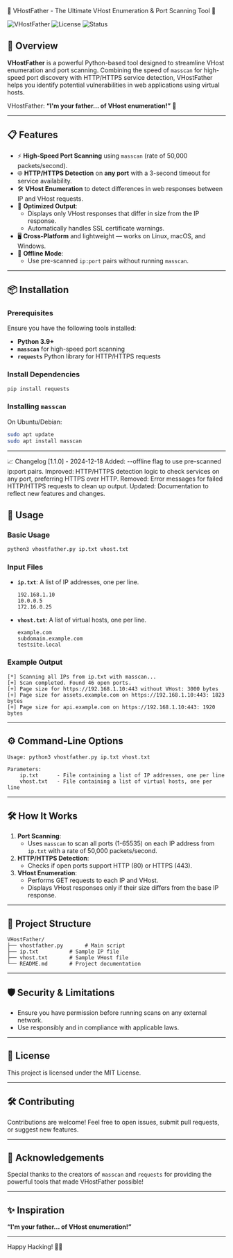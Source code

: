 
🚀 VHostFather - The Ultimate VHost Enumeration & Port Scanning Tool 🚀

![VHostFather](https://img.shields.io/badge/python-v3.9%2B-blue.svg) ![License](https://img.shields.io/badge/license-MIT-green.svg) ![Status](https://img.shields.io/badge/status-stable-brightgreen.svg)

## 🌟 Overview
**VHostFather** is a powerful Python-based tool designed to streamline VHost enumeration and port scanning. Combining the speed of `masscan` for high-speed port discovery with HTTP/HTTPS service detection, VHostFather helps you identify potential vulnerabilities in web applications using virtual hosts.

VHostFather: **“I'm your father... of VHost enumeration!”** 👾

---

## 📋 Features

- ⚡ **High-Speed Port Scanning** using `masscan` (rate of 50,000 packets/second).
- 🌐 **HTTP/HTTPS Detection** on **any port** with a 3-second timeout for service availability.
- 🛠️ **VHost Enumeration** to detect differences in web responses between IP and VHost requests.
- 🚀 **Optimized Output**:
  - Displays only VHost responses that differ in size from the IP response.
  - Automatically handles SSL certificate warnings.
- 🖥️ **Cross-Platform** and lightweight — works on Linux, macOS, and Windows.
- 📴 **Offline Mode**:
  - Use pre-scanned `ip:port` pairs without running `masscan`.

---

## 📦 Installation

### Prerequisites
Ensure you have the following tools installed:
- **Python 3.9+**
- **`masscan`** for high-speed port scanning
- **`requests`** Python library for HTTP/HTTPS requests

### Install Dependencies
```bash
pip install requests
```

### Installing `masscan`
On Ubuntu/Debian:
```bash
sudo apt update
sudo apt install masscan
```

---
📈 Changelog
[1.1.0] - 2024-12-18
Added: --offline flag to use pre-scanned ip:port pairs.
Improved: HTTP/HTTPS detection logic to check services on any port, preferring HTTPS over HTTP.
Removed: Error messages for failed HTTP/HTTPS requests to clean up output.
Updated: Documentation to reflect new features and changes.

## 🚀 Usage

### Basic Usage
```bash
python3 vhostfather.py ip.txt vhost.txt
```

### Input Files
- **`ip.txt`**: A list of IP addresses, one per line.
  ```
  192.168.1.10
  10.0.0.5
  172.16.0.25
  ```
- **`vhost.txt`**: A list of virtual hosts, one per line.
  ```
  example.com
  subdomain.example.com
  testsite.local
  ```

### Example Output
```
[*] Scanning all IPs from ip.txt with masscan...
[+] Scan completed. Found 46 open ports.
[+] Page size for https://192.168.1.10:443 without VHost: 3000 bytes
[+] Page size for assets.example.com on https://192.168.1.10:443: 1823 bytes
[+] Page size for api.example.com on https://192.168.1.10:443: 1920 bytes
```

---

## ⚙️ Command-Line Options
```
Usage: python3 vhostfather.py ip.txt vhost.txt

Parameters:
    ip.txt      - File containing a list of IP addresses, one per line
    vhost.txt   - File containing a list of virtual hosts, one per line
```

---

## 🛠️ How It Works
1. **Port Scanning**:
   - Uses `masscan` to scan all ports (1-65535) on each IP address from `ip.txt` with a rate of 50,000 packets/second.
2. **HTTP/HTTPS Detection**:
   - Checks if open ports support HTTP (80) or HTTPS (443).
3. **VHost Enumeration**:
   - Performs GET requests to each IP and VHost.
   - Displays VHost responses only if their size differs from the base IP response.

---

## 📂 Project Structure
```
VHostFather/
├── vhostfather.py       # Main script
├── ip.txt          # Sample IP file
├── vhost.txt       # Sample VHost file
└── README.md       # Project documentation
```

---

## 🛡️ Security & Limitations
- Ensure you have permission before running scans on any external network.
- Use responsibly and in compliance with applicable laws.

---

## 📜 License
This project is licensed under the MIT License.

---

## 🛠️ Contributing
Contributions are welcome! Feel free to open issues, submit pull requests, or suggest new features.

---

## 🤝 Acknowledgements
Special thanks to the creators of `masscan` and `requests` for providing the powerful tools that made VHostFather possible!

---

## ✨ Inspiration
**“I'm your father... of VHost enumeration!”**

---

Happy Hacking! 🚀👾
